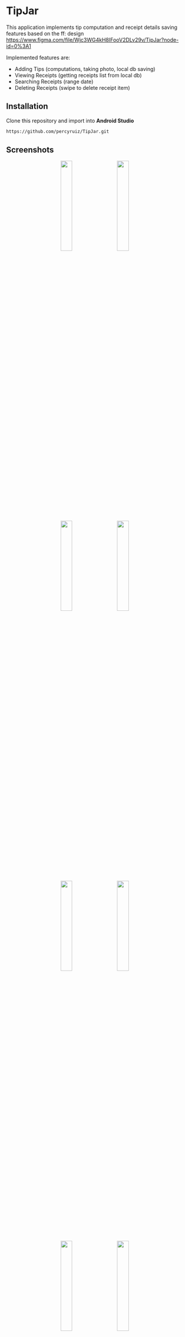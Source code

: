 # TipJar

This application implements tip computation and receipt details saving features based on the ff: design https://www.figma.com/file/Wjc3WG4kH8IFooV2DLv29v/TipJar?node-id=0%3A1  

Implemented features are:
   - Adding Tips (computations, taking photo, local db saving)
   - Viewing Receipts (getting receipts list from local db)
   - Searching Receipts (range date)
   - Deleting Receipts (swipe to delete receipt item)

## Installation
Clone this repository and import into **Android Studio**
```bash
https://github.com/percyruiz/TipJar.git
```

## Screenshots
<p align="center">
  <img src="https://user-images.githubusercontent.com/16864893/140605175-ba564f38-44a0-4da7-9637-6abd66a55bb3.png" width="25%" height="25%"> &nbsp;&nbsp;&nbsp;&nbsp;&nbsp;
  <img src="https://user-images.githubusercontent.com/16864893/140605216-d7b7e4ed-c4c2-48ec-96a0-d654aec15913.png" width="25%" height="25%"> &nbsp;&nbsp;&nbsp;&nbsp;&nbsp;<br/>
  <img src="https://user-images.githubusercontent.com/16864893/140605307-65bc193a-863e-4272-b03d-919365f9ca07.png" width="25%" height="25%"> &nbsp;&nbsp;&nbsp;&nbsp;&nbsp;
  <img src="https://user-images.githubusercontent.com/16864893/140605326-aacca68d-8a15-4992-8527-d36510721da9.png" width="25%" height="25%"> &nbsp;&nbsp;&nbsp;&nbsp;&nbsp;<br/>
  <img src="https://user-images.githubusercontent.com/16864893/140605435-b94eaac4-8d8d-458f-939e-31a349468b7c.png" width="25%" height="25%"> &nbsp;&nbsp;&nbsp;&nbsp;&nbsp;
  <img src="https://user-images.githubusercontent.com/16864893/140605550-5669de3d-ed5a-401e-b57b-4c7711f107a2.png" width="25%" height="25%"> &nbsp;&nbsp;&nbsp;&nbsp;&nbsp;<br/>
  <img src="https://user-images.githubusercontent.com/16864893/140605597-6ba87f10-ca7f-4427-8b31-490600dde21a.png" width="25%" height="25%"> &nbsp;&nbsp;&nbsp;&nbsp;&nbsp;
  <img src="https://user-images.githubusercontent.com/16864893/140605577-a6528e2f-516c-4ebd-a67b-787243d9bb95.png" width="25%" height="25%"> &nbsp;&nbsp;&nbsp;&nbsp;&nbsp;
</p>

## Architecture
The app uses MVVM architecture which takes advantage of Android Jetpack's Android Architecture Components https://developer.android.com/topic/libraries/architecture.
<p align="center">
  <img src="https://user-images.githubusercontent.com/16864893/126056079-2c0e8155-2201-45e6-bf3f-514eda1c39ff.png" width="50%" height="50%"> &nbsp;&nbsp;&nbsp;&nbsp;&nbsp;
</p>

## Dependencies
- Dependency injection (with [Koin](https://www.koin.com/))
- Reactive programming (with [Kotlin Flows](https://kotlinlang.org/docs/reference/coroutines/flow.html))
- Paging implementation (with [Paging3](https://developer.android.com/topic/libraries/architecture/paging/v3-overview))
- Google [Material Design](https://material.io/blog/android-material-theme-color) library
- Android architecture components
- JSR-310 backport for Android (with https://github.com/JakeWharton/ThreeTenABP)
- Image Loader (with https://github.com/bumptech/glide)

## Maintainers
This project is mantained by:
* [Percival Ruiz](https://github.com/percyruiz)
